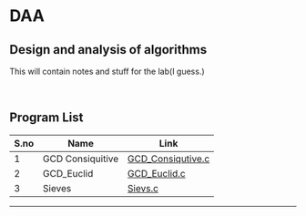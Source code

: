 # DAA
Design and analysis of algorithms
---------------------------------------------------
This will contain notes and stuff for the lab(I guess.)

<br>

## Program List

|S.no|Name|Link|
|---|---|---|
|1|GCD Consiquitive|[GCD_Consiqutive.c](/GCD_Consiqutive.c)|
|2|GCD_Euclid|[GCD_Euclid.c](/GCD_Euclid.c)|
|3|Sieves|[Sievs.c](/Sievs.c)|


--------------------


